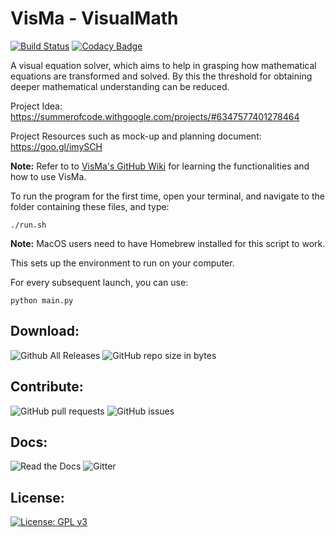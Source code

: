 # **VisMa** - VisualMath

[![Build Status](https://img.shields.io/travis/8hantanu/VisMa.svg?style=for-the-badge)](https://travis-ci.org/8hantanu/VisMa)
[![Codacy Badge](https://img.shields.io/codacy/grade/d8523777601e464ca7ede4ad85892c34.svg?style=for-the-badge)](https://www.codacy.com/app/8hantanu/VisMa?utm_source=github.com&amp;utm_medium=referral&amp;utm_content=8hantanu/VisMa&amp;utm_campaign=Badge_Grade)

A visual equation solver, which aims to help in grasping how mathematical equations are transformed and solved. By this the threshold for obtaining deeper mathematical understanding can be reduced.

Project Idea: https://summerofcode.withgoogle.com/projects/#6347577401278464

Project Resources such as mock-up and planning document: https://goo.gl/imySCH

**Note:** Refer to to [VisMa's GitHub Wiki](https://github.com/aerospaceresearch/VisMa/wiki) for learning the functionalities and how to use VisMa.

To run the program for the first time, open your terminal, and navigate to the folder containing these files, and type:

```
./run.sh
```

**Note:** MacOS users need to have Homebrew installed for this script to work.  

This sets up the environment to run on your computer.

For every subsequent launch, you can use:

```
python main.py
```

## Download:
![Github All Releases](https://img.shields.io/github/downloads/8hantanu/VisMa/total.svg?style=for-the-badge)
![GitHub repo size in bytes](https://img.shields.io/github/repo-size/8hantanu/VisMa.svg?style=for-the-badge)

## Contribute:
![GitHub pull requests](https://img.shields.io/github/issues-pr/aerospaceresearch/visma.svg?style=for-the-badge)
![GitHub issues](https://img.shields.io/github/issues/aerospaceresearch/visma.svg?style=for-the-badge)

## Docs:
![Read the Docs](https://img.shields.io/readthedocs/visma.svg?style=for-the-badge)
![Gitter](https://img.shields.io/gitter/room/aerospaceresearch/visma.svg?style=for-the-badge)

## License:
[![License: GPL v3](https://img.shields.io/github/license/aerospaceresearch/VisMa.svg?style=for-the-badge)](https://github.com/aerospaceresearch/VisMa/blob/master/LICENSE)
